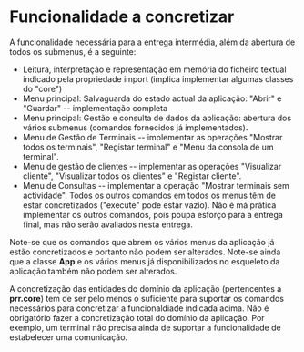 # Funcionalidade a concretizar
A funcionalidade necessária para a entrega intermédia, além da abertura de todos os submenus, é a seguinte:

- Leitura, interpretação e representação em memória do ficheiro textual indicado pela propriedade import (implica implementar algumas classes do "core")
- Menu principal: Salvaguarda do estado actual da aplicação: "Abrir" e "Guardar" -- implementação completa
- Menu principal: Gestão e consulta de dados da aplicação: abertura dos vários submenus (comandos fornecidos já implementados).
- Menu de Gestão de Terminais -- implementar as operações "Mostrar todos os terminais", "Registar terminal" e "Menu da consola de um terminal".
- Menu de gestão de clientes -- implementar as operações "Visualizar cliente", "Visualizar todos os clientes" e "Registar cliente".
- Menu de Consultas -- implementar a operação "Mostrar terminais sem actividade".
Todos os outros comandos em todos os menus têm de estar concretizados ("execute" pode estar vazio). Não é má prática implementar os outros comandos, pois poupa esforço para a entrega final, mas não serão avaliados nesta entrega.

Note-se que os comandos que abrem os vários menus da aplicação já estão concretizados e portanto não podem ser alterados. Note-se ainda que a classe **App** e os vários menus já disponibilizados no esqueleto da aplicação também não podem ser alterados.

A concretização das entidades do domínio da aplicação (pertencentes a **prr.core**) tem de ser pelo menos o suficiente para suportar os comandos necessários para concretizar a funcionaldiade indicada acima. Não é obrigatório fazer a concretização total do domínio da aplicação. Por exemplo, um terminal não precisa ainda de suportar a funcionalidade de estabelecer uma comunicação.